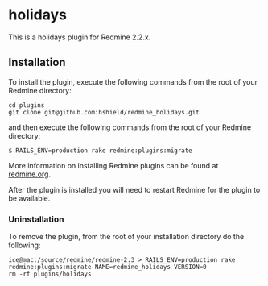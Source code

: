 # holidays

This is a holidays plugin for Redmine 2.2.x.

## Installation

To install the plugin, execute the following commands from the root of your Redmine directory:

```
cd plugins
git clone git@github.com:hshield/redmine_holidays.git
```

and then execute the following commands from the root of your Redmine directory:

```
$ RAILS_ENV=production rake redmine:plugins:migrate
```	

More information on installing Redmine plugins can be found at [redmine.org](http://www.redmine.org/wiki/redmine/Plugins.).

After the plugin is installed you will need to restart Redmine for the plugin to be available.

### Uninstallation

To remove the plugin, from the root of your installation directory do the following:
```
ice@mac:/source/redmine/redmine-2.3 > RAILS_ENV=production rake redmine:plugins:migrate NAME=redmine_holidays VERSION=0
rm -rf plugins/holidays


